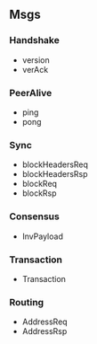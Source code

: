 ## Msgs


### Handshake

  * version
  * verAck

### PeerAlive

  * ping
  * pong

### Sync
  * blockHeadersReq
  * blockHeadersRsp
  * blockReq
  * blockRsp

### Consensus
  * InvPayload

### Transaction
  * Transaction

### Routing
  * AddressReq
  * AddressRsp

